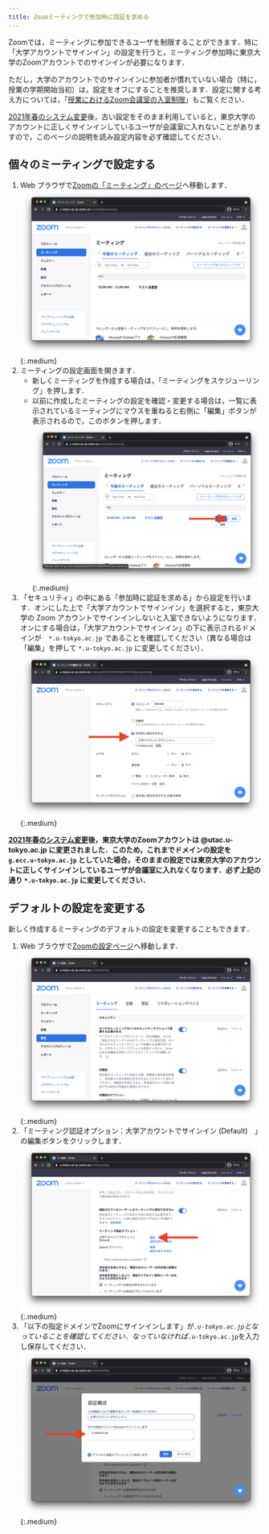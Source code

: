 ```yaml
---
title: Zoomミーティングで参加時に認証を求める
---
```


Zoomでは，ミーティングに参加できるユーザを制限することができます．特に「大学アカウントでサインイン」の設定を行うと，ミーティング参加時に東京大学のZoomアカウントでのサインインが必要になります．

ただし，大学のアカウントでのサインインに参加者が慣れていない場合（特に，授業の学期開始当初）は，設定をオフにすることを推奨します．設定に関する考え方については，「[授業におけるZoom会議室の入室制限](/faculty_members/zoom_access_control)」もご覧ください．

<div class="box--important">
<a href="/change2021s/">2021年春のシステム変更</a>後，古い設定をそのまま利用していると，東京大学のアカウントに正しくサインインしているユーザが会議室に入れないことがありますので，このページの説明を読み設定内容を必ず確認してください．
</div>

## 個々のミーティングで設定する

1. Web ブラウザで[Zoomの「ミーティング」のページ](https://u-tokyo-ac-jp.zoom.us/meeting#/upcoming)へ移動します．
![](meeting_1.png){:.medium}
2. ミーティングの設定画面を開きます．
    - 新しくミーティングを作成する場合は，「ミーティングをスケジューリング」を押します．
    - 以前に作成したミーティングの設定を確認・変更する場合は，一覧に表示されているミーティングにマウスを重ねると右側に「編集」ボタンが表示されるので，このボタンを押します．
    ![](meeting_2.png){:.medium}
3. 「セキュリティ」の中にある「参加時に認証を求める」から設定を行います．オンにした上で「大学アカウントでサインイン」を選択すると，東京大学の Zoom アカウントでサインインしないと入室できないようになります．オンにする場合は，「大学アカウントでサインイン」の下に表示されるドメインが　`*.u-tokyo.ac.jp` であることを確認してください（異なる場合は「編集」を押して `*.u-tokyo.ac.jp` に変更してください）．
![](meeting_3.png){:.medium}

<strong class="box--alert">
<a href="/change2021s/">2021年春のシステム変更</a>後，東京大学のZoomアカウントは @utac.u-tokyo.ac.jp に変更されました．このため，これまでドメインの設定を <code>g.ecc.u-tokyo.ac.jp</code> としていた場合，そのままの設定では東京大学のアカウントに正しくサインインしているユーザが会議室に入れなくなります．必ず上記の通り <code>*.u-tokyo.ac.jp</code> に変更してください．
</strong>

## デフォルトの設定を変更する

新しく作成するミーティングのデフォルトの設定を変更することもできます．

1. Web ブラウザで[Zoomの設定ページ](https://u-tokyo-ac-jp.zoom.us/profile/setting)へ移動します．
![](setting_1.png){:.medium}
2. 「ミーティング認証オプション：大学アカウントでサインイン (Default)　」の編集ボタンをクリックします．
![](setting_2.png){:.medium}
3. 「以下の指定ドメインでZoomにサインインします」が<code>*.u-tokyo.ac.jp</code>となっていることを確認してください．なっていなければ<code>*.u-tokyo.ac.jp</code>を入力し保存してください．
![](setting_3.png){:.medium}

